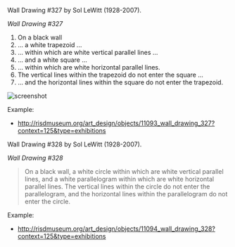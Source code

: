 Wall Drawing #327 by Sol LeWitt (1928-2007).

_Wall Drawing #327_

1. On a black wall
2. ... a white trapezoid ...
3. ... within which are white vertical parallel lines ...
4. ... and a white square ...
5. ... within which are white horizontal parallel lines.
6. The vertical lines within the trapezoid do not enter the square ...
7. ... and the horizontal lines within the square do not enter the trapezoid.

![screenshot](screenshot.png)

Example:
  - http://risdmuseum.org/art_design/objects/11093_wall_drawing_327?context=125&type=exhibitions

Wall Drawing #328 by Sol LeWitt (1928-2007).

_Wall Drawing #328_

> On a black wall, a white circle within which are white vertical parallel lines, and a white parallelogram within which are white horizontal parallel lines. The vertical lines within the circle do not enter the parallelogram, and the horizontal lines within the parallelogram do not enter the circle.

Example:
  - http://risdmuseum.org/art_design/objects/11094_wall_drawing_328?context=125&type=exhibitions
